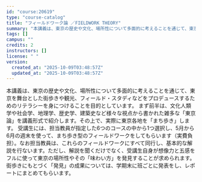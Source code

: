 ```yaml
---
id: "course:20619"
type: "course-catalog"
title: "フィールドワーク論 ／FIELDWORK THEORY"
summary: "本講義は、東京の歴史や文化、場所性について多面的に考えることを通じて、東京を舞台とした街歩きや観光、フィールド・スタディなどをプロデュースするためのリテラシーを身につけることを目的としています。 まず前半は、文化人類学や社会学、地理学、歴史…"
tags: []
campus: ""
credits: 2
instructors: []
license: " "
version:
  created_at: "2025-10-09T03:48:57Z"
  updated_at: "2025-10-09T03:48:57Z"
---
```


本講義は、東京の歴史や文化、場所性について多面的に考えることを通じて、東京を舞台とした街歩きや観光、フィールド・スタディなどをプロデュースするためのリテラシーを身につけることを目的としています。 まず前半は、文化人類学や社会学、地理学、歴史学、建築史など様々な視点から書かれた雑多な「東京論」を講義形式で紹介します。その上で、実際に東京各地を「まち歩き」します。 受講生には、担当教員が指定した6つのコースの中から1つ選択し、5月から6月の週末を使って、まち歩き型のフィールドワークをしてもらいます（実費負担）。なお担当教員は、これらのフィールドワークにすべて同行し、基本的な解説を行ないます。ただし、解説を聞くだけでなく、受講生自身が想像力と五感をフルに使って東京の場所性やその「味わい方」を発見することが求められます。 街歩きにもとづく「発見」の成果については、学期末に班ごとに発表をし、レポートにまとめてもらいます。
